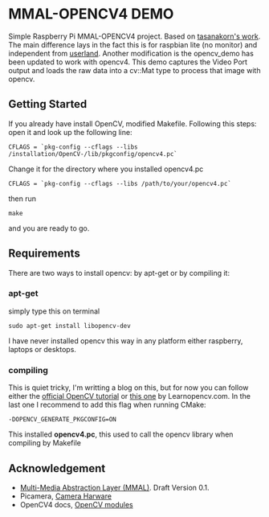 # MMAL-OPENCV4 DEMO

Simple Raspberry Pi MMAL-OPENCV4 project. Based on [tasanakorn's work](https://github.com/tasanakorn/rpi-mmal-demo). The main difference lays in the fact this is for raspbian lite (no monitor) and independent from [userland](https://github.com/raspberrypi/userland.git). Another modification is the opencv_demo has been updated to work with opencv4. This demo captures the Video Port output and loads the raw data into a cv::Mat type to process that image with opencv.

## Getting Started
If you already have install OpenCV, modified Makefile. Following this steps: open it and look up the following line:
```
CFLAGS = `pkg-config --cflags --libs /installation/OpenCV-/lib/pkgconfig/opencv4.pc`
```
Change it for the directory where you installed opencv4.pc
```
CFLAGS = `pkg-config --cflags --libs /path/to/your/opencv4.pc`
```
then run
```
make
```
and you are ready to go.

## Requirements
There are two ways to install opencv: by apt-get or by compiling it:

### apt-get
simply type this on terminal
```
sudo apt-get install libopencv-dev
```
I have never installed opencv this way in any platform either raspberry, laptops or desktops.

### compiling 
This is quiet tricky, I'm writting a blog on this, but for now you can follow either the [official OpenCV tutorial](https://docs.opencv.org/4.1.2/d7/d9f/tutorial_linux_install.html) or [this one](https://www.learnopencv.com/install-opencv-4-on-raspberry-pi/) by Learnopencv.com. In the last one I recommend to add this flag when running CMake:
```
-DOPENCV_GENERATE_PKGCONFIG=ON
```
This installed **opencv4.pc**, this used to call the opencv library when compiling by Makefile
## Acknowledgement 
* [Multi-Media Abstraction Layer (MMAL)](http://www.jvcref.com/files/PI/documentation/html/index.html). Draft Version 0.1.
* Picamera, [Camera Harware](https://picamera.readthedocs.io/en/release-1.10/fov.html) 
* OpenCV4 docs, [OpenCV modules](https://docs.opencv.org/4.1.2/index.html)
